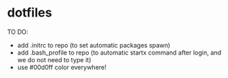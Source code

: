 # dotfiles

TO DO:
 - add .initrc to repo (to set automatic packages spawn)
 - add .bash_profile to repo (to automatic startx command after login, and we do not need to type it)
 - use #00d0ff color everywhere!
